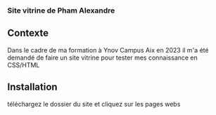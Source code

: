 ### Site vitrine de Pham Alexandre ###

## Contexte  ##

Dans le cadre de ma formation à Ynov Campus Aix  en 2023 il m'a été demandé de faire un site vitrine pour tester mes connaissance en CSS/HTML

## Installation ##

téléchargez le dossier du site et cliquez sur les pages webs 
